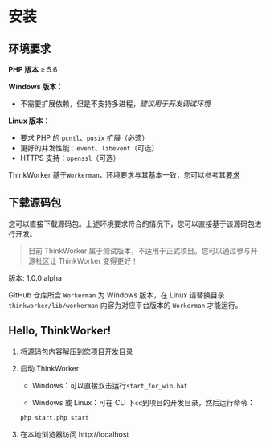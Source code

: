 # 安装

## 环境要求

**PHP 版本** ≥ 5.6

**Windows 版本**：

- 不需要扩展依赖，但是不支持多进程，_建议用于开发调试环境_

**Linux 版本**：

- 要求 PHP 的 `pcntl`、`posix` 扩展（必须）
- 更好的并发性能：`event`、`libevent`（可选）
- HTTPS 支持：`openssl`（可选）

ThinkWorker 基于`Workerman`，环境要求与其基本一致，您可以参考其[要求](http://doc.workerman.net/315115)

## 下载源码包

您可以直接下载源码包。上述环境要求符合的情况下，您可以直接基于该源码包进行开发。

> 目前 ThinkWorker 属于测试版本，不适用于正式项目。您可以通过参与开源社区让 ThinkWorker 变得更好！

版本: 1.0.0 alpha

GitHub 仓库所含 `Workerman` 为 Windows 版本，在 Linux 请替换目录 `thinkworker/lib/workerman` 内容为对应平台版本的 `Workerman` 才能运行。

## Hello, ThinkWorker!

1. 将源码包内容解压到您项目开发目录

2. 启动 ThinkWorker

   - Windows：可以直接双击运行`start_for_win.bat`

   - Windows 或 Linux：可在 CLI 下`cd`到项目的开发目录，然后运行命令：

   ```bash
   php start.php start
   ```

3. 在本地浏览器访问 http://localhost
